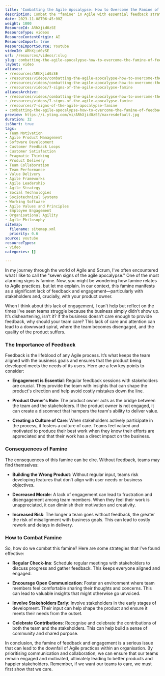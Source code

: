 ```yaml
---
title: 'Combatting the Agile Apocalypse: How to Overcome the Famine of Feedback and Engagement'
description: Combat the "famine" in Agile with essential feedback strategies! Discover how engagement boosts team morale and product success in this insightful guide.
date: 2023-11-08T06:45:00Z
weight: 1000
ResourceId: ARhXjid0zSE
ResourceType: videos
ResourceContentOrigin: AI
ResourceImport: true
ResourceImportSource: Youtube
videoId: ARhXjid0zSE
url: /resources/videos/:slug
slug: combatting-the-agile-apocalypse-how-to-overcome-the-famine-of-feedback-and-engagement-ARhXjid0zSE
layout: video
aliases:
- /resources/ARhXjid0zSE
- /resources/videos/combatting-the-agile-apocalypse-how-to-overcome-the-famine-of-feedback-and-engagement-ARhXjid0zSE
- /resources/videos/combatting-the-agile-apocalypse-how-to-overcome-the-famine-of-feedback-and-engagement
- /resources/videos/7-signs-of-the-agile-apocalypse-famine
aliasesArchive:
- /resources/videos/combatting-the-agile-apocalypse-how-to-overcome-the-famine-of-feedback-and-engagement
- /resources/videos/7-signs-of-the-agile-apocalypse-famine
- /resources/7-signs-of-the-agile-apocalypse-famine
- combatting-the-agile-apocalypse-how-to-overcome-the-famine-of-feedback-and-engagement-ARhXjid0zSE
preview: https://i.ytimg.com/vi/ARhXjid0zSE/maxresdefault.jpg
duration: 32
isShort: true
tags:
- Team Motivation
- Agile Product Management
- Software Development
- Customer Feedback Loops
- Customer Satisfaction
- Pragmatic Thinking
- Product Delivery
- Team Collaboration
- Team Performance
- Value Delivery
- Agile Frameworks
- Agile Leadership
- Agile Strategy
- Social Technologies
- Sociotechnical Systems
- Working Software
- Agile Values and Principles
- Employee Engagement
- Organisational Agility
- Agile Philosophy
sitemap:
  filename: sitemap.xml
  priority: 0.6
source: youtube
resourceTypes:
- video
categories: []

---
```

In my journey through the world of Agile and Scrum, I've often encountered what I like to call the "seven signs of the agile apocalypse." One of the most alarming signs is famine. Now, you might be wondering how famine relates to Agile practices, but let me explain. In our context, this famine manifests as a significant lack of feedback and engagement—particularly with stakeholders and, crucially, with your product owner.

When I think about this lack of engagement, I can't help but reflect on the times I've seen teams struggle because the business simply didn't show up. It’s disheartening, isn’t it? If the business doesn’t care enough to provide feedback, why should your team care? This lack of care and attention can lead to a downward spiral, where the team becomes disengaged, and the quality of the product suffers.

### The Importance of Feedback

Feedback is the lifeblood of any Agile process. It’s what keeps the team aligned with the business goals and ensures that the product being developed meets the needs of its users. Here are a few key points to consider:

- **Engagement is Essential**: Regular feedback sessions with stakeholders are crucial. They provide the team with insights that can shape the product's direction and help avoid costly mistakes down the line.
  
- **Product Owner's Role**: The product owner acts as the bridge between the team and the stakeholders. If the product owner is not engaged, it can create a disconnect that hampers the team's ability to deliver value.

- **Creating a Culture of Care**: When stakeholders actively participate in the process, it fosters a culture of care. Teams feel valued and motivated to produce their best work when they know their efforts are appreciated and that their work has a direct impact on the business.

### Consequences of Famine

The consequences of this famine can be dire. Without feedback, teams may find themselves:

- **Building the Wrong Product**: Without regular input, teams risk developing features that don’t align with user needs or business objectives.

- **Decreased Morale**: A lack of engagement can lead to frustration and disengagement among team members. When they feel their work is unappreciated, it can diminish their motivation and creativity.

- **Increased Risk**: The longer a team goes without feedback, the greater the risk of misalignment with business goals. This can lead to costly rework and delays in delivery.

### How to Combat Famine

So, how do we combat this famine? Here are some strategies that I've found effective:

- **Regular Check-Ins**: Schedule regular meetings with stakeholders to discuss progress and gather feedback. This keeps everyone aligned and engaged.

- **Encourage Open Communication**: Foster an environment where team members feel comfortable sharing their thoughts and concerns. This can lead to valuable insights that might otherwise go unvoiced.

- **Involve Stakeholders Early**: Involve stakeholders in the early stages of development. Their input can help shape the product and ensure it meets their needs from the outset.

- **Celebrate Contributions**: Recognise and celebrate the contributions of both the team and the stakeholders. This can help build a sense of community and shared purpose.

In conclusion, the famine of feedback and engagement is a serious issue that can lead to the downfall of Agile practices within an organisation. By prioritising communication and collaboration, we can ensure that our teams remain engaged and motivated, ultimately leading to better products and happier stakeholders. Remember, if we want our teams to care, we must first show that we care.
